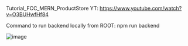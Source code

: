 Tutorial_FCC_MERN_ProductStore
YT: https://www.youtube.com/watch?v=O3BUHwfHf84

Command to run backend locally from ROOT: npm run backend

<!-- Script in package.json
nodemon backend/server.j
to run backend -->

![image](https://github.com/user-attachments/assets/9a97b8c3-c1e5-401e-b478-c0ca8851d660)
